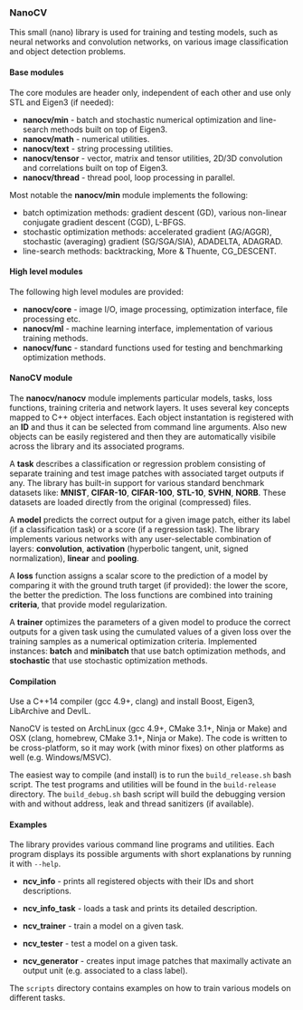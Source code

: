 ### NanoCV

This small (nano) library is used for training and testing models, such as neural networks and convolution networks, on various image classification and object detection problems.

#### Base modules

The core modules are header only, independent of each other and use only STL and Eigen3 (if needed):
* **nanocv/min** - batch and stochastic numerical optimization and line-search methods built on top of Eigen3.
* **nanocv/math** - numerical utilities.
* **nanocv/text** - string processing utilities.
* **nanocv/tensor** - vector, matrix and tensor utilities, 2D/3D convolution and correlations built on top of Eigen3.
* **nanocv/thread** - thread pool, loop processing in parallel.

Most notable the **nanocv/min** module implements the following: 
* batch optimization methods: gradient descent (GD), various non-linear conjugate gradient descent (CGD), L-BFGS.
* stochastic optimization methods: accelerated gradient (AG/AGGR), stochastic (averaging) gradient (SG/SGA/SIA), ADADELTA, ADAGRAD.
* line-search methods: backtracking, More & Thuente, CG_DESCENT.

#### High level modules

The following high level modules are provided:
* **nanocv/core** - image I/O, image processing, optimization interface, file processing etc.
* **nanocv/ml** - machine learning interface, implementation of various training methods.
* **nanocv/func** - standard functions used for testing and benchmarking optimization methods.
 
#### NanoCV module

The **nanocv/nanocv** module implements particular models, tasks, loss functions, training criteria and network layers. It uses several key concepts mapped to C++ object interfaces. Each object instantation is registered with an **ID** and thus it can be selected from command line arguments. Also new objects can be easily registered and then they are automatically visibile across the library and its associated programs.

A **task** describes a classification or regression problem consisting of separate training and test image patches with associated target outputs if any. The library has built-in support for various standard benchmark datasets like: **MNIST**, **CIFAR-10**, **CIFAR-100**, **STL-10**, **SVHN**, **NORB**. These datasets are loaded directly from the original (compressed) files.

A **model** predicts the correct output for a given image patch, either its label (if a classification task) or a score (if a regression task). The library implements various networks with any user-selectable combination of layers: **convolution**, **activation** (hyperbolic tangent, unit, signed normalization), **linear** and **pooling**.

A **loss** function assigns a scalar score to the prediction of a model by comparing it with the ground truth target (if provided): the lower the score, the better the prediction. The loss functions are combined into training **criteria**, that provide model regularization.

A **trainer** optimizes the parameters of a given model to produce the correct outputs for a given task using the cumulated values of a given loss over the training samples as a numerical optimization criteria. Implemented instances: **batch** and **minibatch** that use batch optimization methods, and **stochastic** that use stochastic optimization methods.

#### Compilation

Use a C++14 compiler (gcc 4.9+, clang) and install Boost, Eigen3, LibArchive and DevIL. 

NanoCV is tested on ArchLinux (gcc 4.9+, CMake 3.1+, Ninja or Make) and OSX (clang, homebrew, CMake 3.1+, Ninja or Make). The code is written to be cross-platform, so it may work (with minor fixes) on other platforms as well (e.g. Windows/MSVC).

The easiest way to compile (and install) is to run the `build_release.sh` bash script. The test programs and utilities will be found in the `build-release` directory. The `build_debug.sh` bash script will build the debugging version with and without address, leak and thread sanitizers (if available).

#### Examples

The library provides various command line programs and utilities. Each program displays its possible arguments with short explanations by running it with `--help`.

* **ncv_info** - prints all registered objects with their IDs and short descriptions.

* **ncv_info_task** - loads a task and prints its detailed description.

* **ncv_trainer** - train a model on a given task.

* **ncv_tester** - test a model on a given task.

* **ncv_generator** - creates input image patches that maximally activate an output unit (e.g. associated to a class label).

The `scripts` directory contains examples on how to train various models on different tasks.




 
